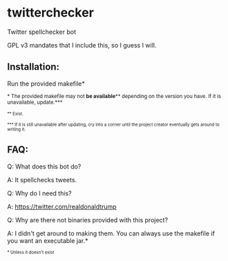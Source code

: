 # twitterchecker

Twitter spellchecker bot

GPL v3 mandates that I include this, so I guess I will.

## Installation:
Run the provided makefile*

<sup>\* The provided makefile may not **be available**\*\* depending on the version you have. If it is unavailable, update.***</sup>

<sup><sup>\*\* Exist. </sup></sup>

<sup><sup> \*\*\* If it is still unavailable after updating, cry into a corner until the project creator eventually gets around to writing it. </sup></sup>

## FAQ:

Q: What does this bot do?

A: It spellchecks tweets.

Q: Why do I need this?

A: https://twitter.com/realdonaldtrump

Q: Why are there not binaries provided with this project?

A: I didn't get around to making them. You can always use the makefile if you want an executable jar.*

<sup><sup> \* Unless it doesn't exist </sup></sup>
